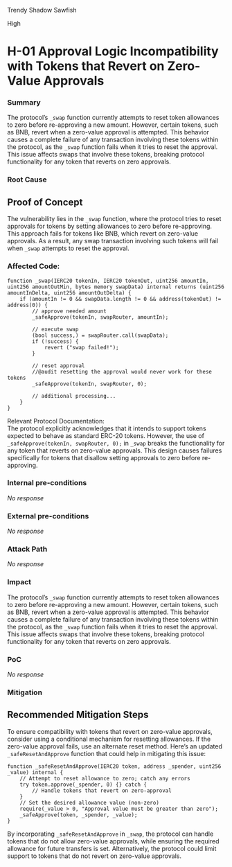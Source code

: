 Trendy Shadow Sawfish

High

# H-01 Approval Logic Incompatibility with Tokens that Revert on Zero-Value Approvals

### Summary

The protocol’s `_swap` function currently attempts to reset token allowances to zero before re-approving a new amount. However, certain tokens, such as BNB, revert when a zero-value approval is attempted. This behavior causes a complete failure of any transaction involving these tokens within the protocol, as the `_swap` function fails when it tries to reset the approval. This issue affects swaps that involve these tokens, breaking protocol functionality for any token that reverts on zero approvals.


### Root Cause


## Proof of Concept
The vulnerability lies in the `_swap` function, where the protocol tries to reset approvals for tokens by setting allowances to zero before re-approving. This approach fails for tokens like BNB, which revert on zero-value approvals. As a result, any swap transaction involving such tokens will fail when `_swap` attempts to reset the approval. 

### Affected Code:
```solidity
function _swap(IERC20 tokenIn, IERC20 tokenOut, uint256 amountIn, uint256 amountOutMin, bytes memory swapData) internal returns (uint256 amountInDelta, uint256 amountOutDelta) {
    if (amountIn != 0 && swapData.length != 0 && address(tokenOut) != address(0)) {
        // approve needed amount
        _safeApprove(tokenIn, swapRouter, amountIn);

        // execute swap
        (bool success,) = swapRouter.call(swapData);
        if (!success) {
            revert ("swap failed!");
        }

        // reset approval
        //@audit resetting the approval would never work for these tokens
        _safeApprove(tokenIn, swapRouter, 0);

        // additional processing...
    }
}
```

Relevant Protocol Documentation:  
The protocol explicitly acknowledges that it intends to support tokens expected to behave as standard ERC-20 tokens. However, the use of `_safeApprove(tokenIn, swapRouter, 0);` in `_swap` breaks the functionality for any token that reverts on zero-value approvals. This design causes failures specifically for tokens that disallow setting approvals to zero before re-approving.

### Internal pre-conditions

_No response_

### External pre-conditions

_No response_

### Attack Path

_No response_

### Impact

The protocol’s `_swap` function currently attempts to reset token allowances to zero before re-approving a new amount. However, certain tokens, such as BNB, revert when a zero-value approval is attempted. This behavior causes a complete failure of any transaction involving these tokens within the protocol, as the `_swap` function fails when it tries to reset the approval. This issue affects swaps that involve these tokens, breaking protocol functionality for any token that reverts on zero approvals.


### PoC

_No response_

### Mitigation

## Recommended Mitigation Steps
To ensure compatibility with tokens that revert on zero-value approvals, consider using a conditional mechanism for resetting allowances. If the zero-value approval fails, use an alternate reset method. Here’s an updated `_safeResetAndApprove` function that could help in mitigating this issue:

```solidity
function _safeResetAndApprove(IERC20 token, address _spender, uint256 _value) internal {
    // Attempt to reset allowance to zero; catch any errors
    try token.approve(_spender, 0) {} catch {
        // Handle tokens that revert on zero-approval
    }
    // Set the desired allowance value (non-zero)
    require(_value > 0, "Approval value must be greater than zero");
    _safeApprove(token, _spender, _value);
}
```

By incorporating `_safeResetAndApprove` in `_swap`, the protocol can handle tokens that do not allow zero-value approvals, while ensuring the required allowance for future transfers is set. Alternatively, the protocol could limit support to tokens that do not revert on zero-value approvals.
